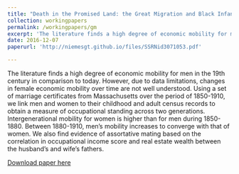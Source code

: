 ```yaml
---
title: "Death in the Promised Land: the Great Migration and Black Infant Mortality, with Katherine Eriksson (UC-Davis)"
collection: workingpapers
permalink: /workingpapers/gm
excerpt: 'The literature finds a high degree of economic mobility for men in the 19th century in comparison to today. However, due to data limitations, changes in female economic mobility over time are not well understood. Using a set of marriage certificates from Massachusetts over the period of 1850-1910, we link men and women to their childhood and adult census records to obtain a measure of occupational standing across two generations. Intergenerational mobility for women is higher than for men during 1850-1880. Between 1880-1910, men’s mobility increases to converge with that of women. We also find evidence of assortative mating based on the correlation in occupational income score and real estate wealth between the husband’s and wife’s fathers.'
date: 2016-12-07
paperurl: 'http://niemesgt.github.io/files/SSRNid3071053.pdf'

---
```

The literature finds a high degree of economic mobility for men in the 19th century in comparison to today. However, due to data limitations, changes in female economic mobility over time are not well understood. Using a set of marriage certificates from Massachusetts over the period of 1850-1910, we link men and women to their childhood and adult census records to obtain a measure of occupational standing across two generations. Intergenerational mobility for women is higher than for men during 1850-1880. Between 1880-1910, men’s mobility increases to converge with that of women. We also find evidence of assortative mating based on the correlation in occupational income score and real estate wealth between the husband’s and wife’s fathers.

[Download paper here](http://niemesgt.github.io/files/SSRNid3071053.pdf)
